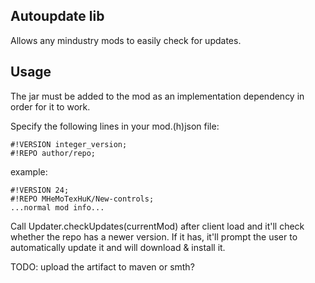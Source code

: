 ## Autoupdate lib
Allows any mindustry mods to easily check for updates.

## Usage
The jar must be added to the mod as an implementation dependency in order for it to work.

Specify the following lines in your mod.(h)json file:
```
#!VERSION integer_version;
#!REPO author/repo;
```
example:
```
#!VERSION 24;
#!REPO MHeMoTexHuK/New-controls;
...normal mod info...
```

Call Updater.checkUpdates(currentMod) after client load and it'll check whether the repo has a newer version.
If it has, it'll prompt the user to automatically update it and will download & install it.

TODO: upload the artifact to maven or smth?

##